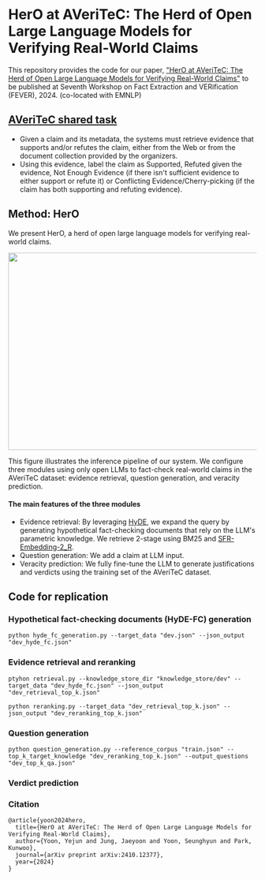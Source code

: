 # HerO at AVeriTeC: The Herd of Open Large Language Models for Verifying Real-World Claims

This repository provides the code for our paper, ["HerO at AVeriTeC: The Herd of Open Large Language Models for Verifying Real-World Claims"](https://arxiv.org/abs/2410.12377) to be published at Seventh Workshop on Fact Extraction and VERification (FEVER), 2024. (co-located with EMNLP)

## [AVeriTeC shared task](https://fever.ai/task.html)
- Given a claim and its metadata, the systems must retrieve evidence that supports and/or refutes the claim, either from the Web or from the document collection provided by the organizers.
- Using this evidence, label the claim as Supported, Refuted given the evidence, Not Enough Evidence (if there isn't sufficient evidence to either support or refute it) or Conflicting Evidence/Cherry-picking (if the claim has both supporting and refuting evidence).


## Method: HerO
We present HerO, a herd of open large language models for verifying real-world claims.
<p align="center"><img src="https://github.com/user-attachments/assets/a2ffe358-68d3-49e3-8944-1b5eddd2c36a" width="900" height="400"></p>
This figure illustrates the inference pipeline of our system. We configure three modules using only open LLMs to fact-check real-world claims in the AVeriTeC dataset: evidence retrieval, question generation, and veracity prediction.

#### The main features of the three modules
- Evidence retrieval: By leveraging [HyDE](https://aclanthology.org/2023.acl-long.99/), we expand the query by generating hypothetical fact-checking documents that rely on the LLM's parametric knowledge. We retrieve 2-stage using BM25 and [SFR-Embedding-2_R](https://huggingface.co/Salesforce/SFR-Embedding-2_R).
- Question generation: We add a claim at LLM input.
- Veracity prediction: We fully fine-tune the LLM to generate justifications and verdicts using the training set of the AVeriTeC dataset.

## Code for replication

### Hypothetical fact-checking documents (HyDE-FC) generation
```python3
python hyde_fc_generation.py --target_data "dev.json" --json_output "dev_hyde_fc.json"
```

### Evidence retrieval and reranking
```python3
ptyhon retrieval.py --knowledge_store_dir "knowledge_store/dev" --target_data "dev_hyde_fc.json" --json_output "dev_retrieval_top_k.json"

python reranking.py --target_data "dev_retrieval_top_k.json" --json_output "dev_reranking_top_k.json"
```
### Question generation
```python3
python question_generation.py --reference_corpus "train.json" --top_k_target_knowledge "dev_reranking_top_k.json" --output_questions "dev_top_k_qa.json"
```
### Verdict prediction


### Citation
```
@article{yoon2024hero,
  title={HerO at AVeriTeC: The Herd of Open Large Language Models for Verifying Real-World Claims},
  author={Yoon, Yejun and Jung, Jaeyoon and Yoon, Seunghyun and Park, Kunwoo},
  journal={arXiv preprint arXiv:2410.12377},
  year={2024}
}
```
